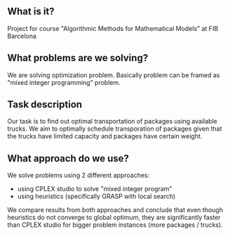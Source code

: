 ## What is it?
Project for course "Algorithmic Methods for Mathematical Models" at FIB Barcelona

## What problems are we solving?
We are solving optimization problem. Basically problem can be framed as "mixed integer programming" problem.

## Task description
Our task is to find out optimal transportation of packages using available trucks.
We aim to optimally schedule transporation of packages given that the trucks have limited capacity and packages have certain weight.

## What approach do we use?
We solve problems using 2 different approaches:
- using CPLEX studio to solve "mixed integer program"
- using heuristics (specifically GRASP with local search)

We compare results from both approaches and conclude that even though heuristics do not converge to global optimum, they are significantly faster than CPLEX studio for bigger problem instances (more packages / trucks).
